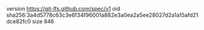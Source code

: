 version https://git-lfs.github.com/spec/v1
oid sha256:3a4d5778c63c3e6f34f96001a882e3a0ea2a5ee28027d2a1a15afd21dce82fc0
size 846
